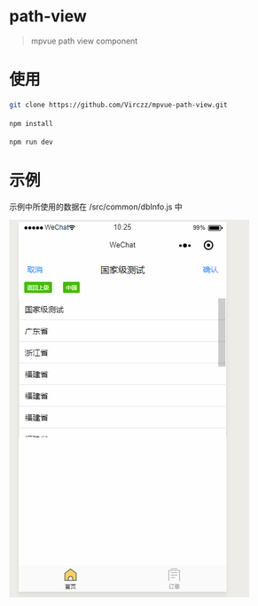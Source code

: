 # path-view

> mpvue path view component

# 使用

``` bash
git clone https://github.com/Virczz/mpvue-path-view.git

npm install

npm run dev
```
# 示例

  示例中所使用的数据在 /src/common/dbInfo.js 中

![](https://github.com/Virczz/mpvue-path-view/blob/master/static/images/path-view.gif)
